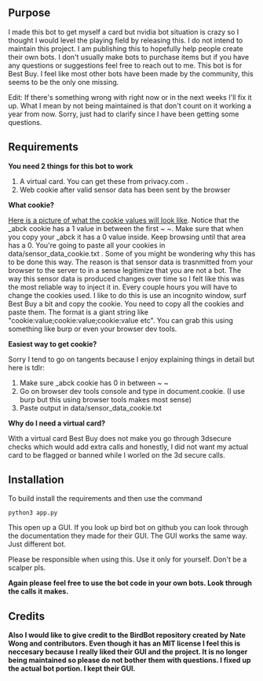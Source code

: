 ## Purpose
I made this bot to get myself a card but nvidia bot situation is crazy so I thought I would level the playing field by releasing this. I do not intend to maintain this project. I am publishing this to hopefully help people create their own bots. I don't usually make bots to purchase items but if you have any questions or suggestions feel free to reach out to me. This bot is for Best Buy. I feel like most other bots have been made by the community, this seems to be the only one missing.

Edit: If there's something wrong with right now or in the next weeks I'll fix it up. What I mean by not being maintained is that don't count on it working a year from now. Sorry, just had to clarify since I have been getting some questions.


## Requirements
**You need 2 things for this bot to work**
1. A virtual card. You can get these from privacy.com .
2. Web cookie after valid sensor data has been sent by the browser

**What cookie?**

[Here is a picture of what the cookie values will look like](https://imgs.developpaper.com/imgs/2561717502-cccff2c795e46080_articlex.png).
Notice that the _abck cookie has a 1 value in between the first ~ ~. Make sure that when you copy your _abck it has a 0 value inside. Keep browsing until that area has a 0. You're going to paste all your cookies in data/sensor_data_cookie.txt . Some of you might be wondering why this has to be done this way. The reason is that sensor data is trasnmitted from your browser to the server to in a sense legitimize that you are not a bot. The way this sensor data is produced changes over time so I felt like this was the most reliable way to inject it in. Every couple hours you will have to change the cookies used. I like to do this is use an incognito window, surf Best Buy a bit and copy the cookie. You need to copy all the cookies and paste them. The format is a giant string like "cookie:value;cookie:value;cookie:value etc". You can grab this using something like burp or even your browser dev tools. 

**Easiest way to get cookie?**

Sorry I tend to go on tangents because I enjoy explaining things in detail but here is tdlr:
1. Make sure _abck cookie has 0 in between ~ ~
2. Go on browser dev tools console and type in document.cookie. (I use burp but this using browser tools makes most sense)
3. Paste output in data/sensor_data_cookie.txt

**Why do I need a virtual card?**

With a virtual card Best Buy does not make you go through 3dsecure checks which would add extra calls and honestly, I did not want my actual card to be flagged or banned while I worled on the 3d secure calls.

## Installation
To build install the requirements and then use the command

`python3 app.py`

This open up a GUI. If you look up bird bot on github you can look through the documentation they made for their GUI. The GUI works the same way. Just different bot. 

Please be responsible when using this. Use it only for yourself. Don't be a scalper pls.

**Again please feel free to use the bot code in your own bots. Look through the calls it makes.** 

## Credits
**Also I would like to give credit to the BirdBot repository created by Nate Wong and contributors. Even though it has an MIT license I feel this is neccesary because I really liked their GUI and the project. It is no longer being maintained so please do not bother them with questions. I fixed up the actual bot portion. I kept their GUI.**
